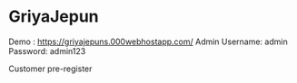 # GriyaJepun
Demo : https://griyajepuns.000webhostapp.com/
Admin
  Username: admin
  Password: admin123
 
Customer
  pre-register
